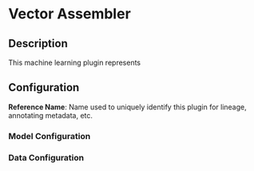 
# Vector Assembler

## Description
This machine learning plugin represents

## Configuration
**Reference Name**: Name used to uniquely identify this plugin for lineage, annotating metadata, etc.

### Model Configuration

### Data Configuration
